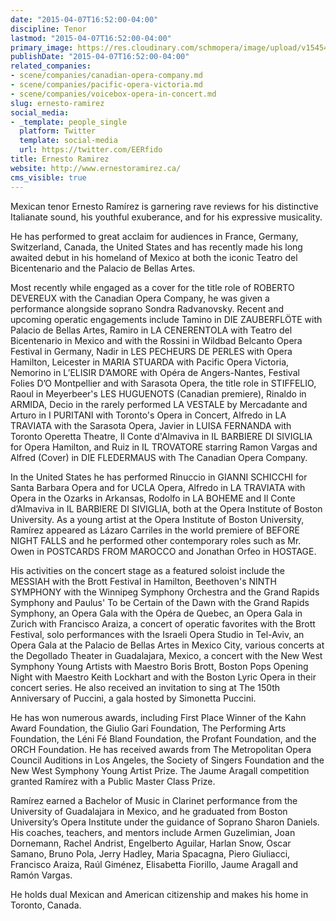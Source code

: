 ```yaml
---
date: "2015-04-07T16:52:00-04:00"
discipline: Tenor
lastmod: "2015-04-07T16:52:00-04:00"
primary_image: https://res.cloudinary.com/schmopera/image/upload/v1545409169/media/webhook-uploads/1428439884204/Edgar.jpg.jpg
publishDate: "2015-04-07T16:52:00-04:00"
related_companies:
- scene/companies/canadian-opera-company.md
- scene/companies/pacific-opera-victoria.md
- scene/companies/voicebox-opera-in-concert.md
slug: ernesto-ramirez
social_media:
- _template: people_single
  platform: Twitter
  template: social-media
  url: https://twitter.com/EERfido
title: Ernesto Ramirez
website: http://www.ernestoramirez.ca/
cms_visible: true
---
```


<p>
	Mexican tenor Ernesto Ramírez is garnering rave reviews for his distinctive Italianate sound, his youthful exuberance, and for his expressive musicality.
</p>
<p>
	He has performed to great acclaim for audiences in France, Germany, Switzerland, Canada, the United States and has recently made his long awaited debut in his homeland of Mexico at both the iconic Teatro del Bicentenario and the Palacio de Bellas Artes.
</p>
<p>
	Most recently while engaged as a cover for the title role of ROBERTO DEVEREUX with the Canadian Opera Company, he was given a performance alongside soprano Sondra Radvanovsky. Recent and upcoming operatic engagements include Tamino in DIE ZAUBERFLÖTE with Palacio de Bellas Artes, Ramiro in LA CENERENTOLA with Teatro del Bicentenario in Mexico and with the Rossini in Wildbad Belcanto Opera Festival in Germany, Nadir in LES PECHEURS DE PERLES with Opera Hamilton, Leicester in MARIA STUARDA with Pacific Opera Victoria, Nemorino in LʼELISIR DʼAMORE with Opéra de Angers-Nantes, Festival Folies DʼO Montpellier and with Sarasota Opera, the title role in STIFFELIO, Raoul in Meyerbeer's LES HUGUENOTS (Canadian premiere), Rinaldo in ARMIDA, Decio in the rarely performed LA VESTALE by Mercadante and Arturo in I PURITANI with Toronto's Opera in Concert, Alfredo in LA TRAVIATA with the Sarasota Opera, Javier in LUISA FERNANDA with Toronto Operetta Theatre, Il Conte d'Almaviva in IL BARBIERE DI SIVIGLIA for Opera Hamilton, and Ruiz in IL TROVATORE starring Ramon Vargas and Alfred (Cover) in DIE FLEDERMAUS with The Canadian Opera Company.
</p>
<p>
	In the United States he has performed Rinuccio in GIANNI SCHICCHI for Santa Barbara Opera and for UCLA Opera, Alfredo in LA TRAVIATA with Opera in the Ozarks in Arkansas, Rodolfo in LA BOHEME and Il Conte dʼAlmaviva in IL BARBIERE DI SIVIGLIA, both at the Opera Institute of Boston University. As a young artist at the Opera Institute of Boston University, Ramírez appeared as Lázaro Carriles in the world premiere of BEFORE NIGHT FALLS and he performed other contemporary roles such as Mr. Owen in POSTCARDS FROM MAROCCO and Jonathan Orfeo in HOSTAGE.
</p>
<p>
	His activities on the concert stage as a featured soloist include the MESSIAH with the Brott Festival in Hamilton, Beethoven's NINTH SYMPHONY with the Winnipeg Symphony Orchestra and the Grand Rapids Symphony and Paulus' To be Certain of the Dawn with the Grand Rapids Symphony, an Opera Gala with the Opéra de Quebec, an Opera Gala in Zurich with Francisco Araiza, a concert of operatic favorites with the Brott Festival, solo performances with the Israeli Opera Studio in Tel-Aviv, an Opera Gala at the Palacio de Bellas Artes in Mexico City, various concerts at the Degollado Theater in Guadalajara, Mexico, a concert with the New West Symphony Young Artists with Maestro Boris Brott, Boston Pops Opening Night with Maestro Keith Lockhart and with the Boston Lyric Opera in their concert series. He also received an invitation to sing at The 150th Anniversary of Puccini, a gala hosted by Simonetta Puccini.
</p>
<p>
	He has won numerous awards, including First Place Winner of the Kahn Award Foundation, the Giulio Gari Foundation, The Performing Arts Foundation, the Léni Fé Bland Foundation, the Profant Foundation, and the ORCH Foundation. He has received awards from The Metropolitan Opera Council Auditions in Los Angeles, the Society of Singers Foundation and the New West Symphony Young Artist Prize. The Jaume Aragall competition granted Ramírez with a Public Master Class Prize.
</p>
<p>
	Ramírez earned a Bachelor of Music in Clarinet performance from the University of Guadalajara in Mexico, and he graduated from Boston Universityʼs Opera Institute under the guidance of Soprano Sharon Daniels. His coaches, teachers, and mentors include Armen Guzelimian, Joan Dornemann, Rachel Andrist, Engelberto Aguilar, Harlan Snow, Oscar Samano, Bruno Pola, Jerry Hadley, Maria Spacagna, Piero Giuliacci, Francisco Araiza, Raúl Giménez, Elisabetta Fiorillo, Jaume Aragall and Ramón Vargas.
</p>
<p>
	He holds dual Mexican and American citizenship and makes his home in Toronto, Canada.
</p>
